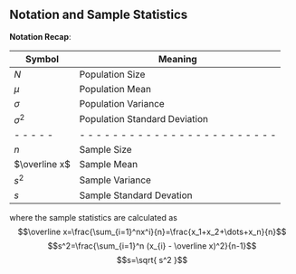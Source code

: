 ## Notation and Sample Statistics

**Notation Recap**:

| Symbol        | Meaning                                         |
| ------------- | ----------------------------------------------- |
| $N$           | Population Size                                 |
| $\mu$         | Population Mean                                 |
| $\sigma$      | Population Variance                             |
| $\sigma^2$    | Population Standard Deviation                   |
| - - - - -     | - - - - - - - - - - - - - - - - - - - - - - - - |
| $n$           | Sample Size                                     |
| $\overline x$ | Sample Mean                                     |
| $s^2$         | Sample Variance                                 |
| $s$           | Sample Standard Devation                        |
where the sample statistics are calculated as
$$\overline x=\frac{\sum_{i=1}^nx^i}{n}=\frac{x_1+x_2+\dots+x_n}{n}$$
$$s^2=\frac{\sum_{i=1}^n (x_{i} - \overline x)^2}{n-1}$$
$$s=\sqrt{ s^2 }$$


